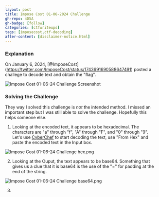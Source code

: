 ```yaml
---
layout: post
title: Impose Cost 01-06-2024 Challenge
gh-repo: 4D5A
gh-badge: [follow]
categories: [ctfwriteups]
tags: [imposecost,ctf-decoding]
after-content: [disclaimer-notice.html]
---
```

### Explanation
On January 6, 2024, [@ImposeCost] (https://twitter.com/ImposeCost/status/1743691690588647491) posted a challege to decode text and obtain the "flag".

<img src="{{ 'assets\img\2024-01-07-impose-cost-01-06-2024-challenege\2024-01-07-impose-cost-01-06-2024-challenege-screenshot.png' | relative_url }}" alt='Impose Cost 01-06-24 Challenge Screenshot' />

### Solving the Challenge
They way I solved this challenge is *not* the intended method. I missed an important step but I was still able to solve the challenge. Hopefully this helps someone else.

1. Looking at the encoded text, it appears to be hexadecimal. The characters are "a" through "f", "A" through "F", and "0" through "9". Let's use [CyberChef](https://gchq.github.io/CyberChef/) to start decoding the text, use "From Hex" and paste the encoded text in the Input box.

<img src="{{ 'assets\img\2024-01-07-impose-cost-01-06-2024-challenege\2024-01-07-impose-cost-01-06-2024-challenege-from-hex-screenshot.png' | relative_url }}" alt='Impose Cost 01-06-24 Challenge hex.png' />

2. Looking at the Ouput, the text appears to be base64. Something that gives us a clue that it is base64 is the use of the "=" for padding at the end of the string.

<img src="{{ 'assets\img\2024-01-07-impose-cost-01-06-2024-challenege\2024-01-07-impose-cost-01-06-2024-challenege-base64-screenshot.png' | relative_url }}" alt='Impose Cost 01-06-24 Challenge base64.png' />

3. 